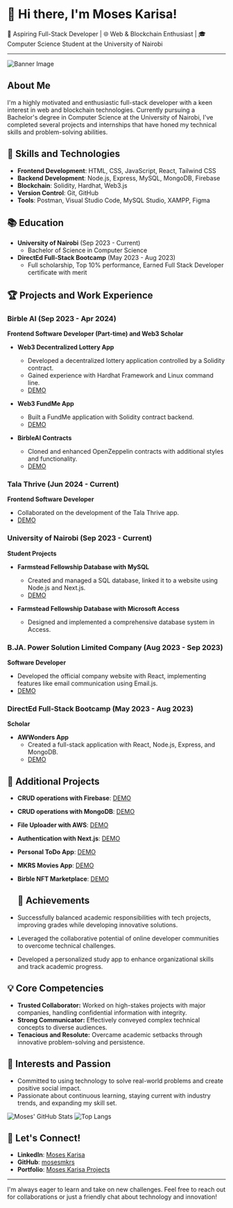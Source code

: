 # 👋 Hi there, I'm Moses Karisa!

🚀 Aspiring Full-Stack Developer | 🌐 Web & Blockchain Enthusiast | 🎓 Computer Science Student at the University of Nairobi

---
![Banner Image](URL-to-Banner-Image)

## About Me

I'm a highly motivated and enthusiastic full-stack developer with a keen interest in web and blockchain technologies. Currently pursuing a Bachelor's degree in Computer Science at the University of Nairobi, I've completed several projects and internships that have honed my technical skills and problem-solving abilities.

## 🌟 Skills and Technologies

- **Frontend Development**: HTML, CSS, JavaScript, React, Tailwind CSS
- **Backend Development**: Node.js, Express, MySQL, MongoDB, Firebase
- **Blockchain**: Solidity, Hardhat, Web3.js
- **Version Control**: Git, GitHub
- **Tools**: Postman, Visual Studio Code, MySQL Studio, XAMPP, Figma

## 📚 Education

- **University of Nairobi** (Sep 2023 - Current)
  - Bachelor of Science in Computer Science
- **DirectEd Full-Stack Bootcamp** (May 2023 - Aug 2023)
  - Full scholarship, Top 10% performance, Earned Full Stack Developer certificate with merit

## 🏆 Projects and Work Experience

### Birble AI (Sep 2023 - Apr 2024)
**Frontend Software Developer (Part-time) and Web3 Scholar**

- **Web3 Decentralized Lottery App**
  - Developed a decentralized lottery application controlled by a Solidity contract.
  - Gained experience with Hardhat Framework and Linux command line.
  - [DEMO](https://frontend-lottery-app.vercel.app/)

- **Web3 FundMe App**
  - Built a FundMe application with Solidity contract backend.
  - [DEMO](https://frontend-fund-me.vercel.app/)

- **BirbleAI Contracts**
  - Cloned and enhanced OpenZeppelin contracts with additional styles and functionality.
  - [DEMO](https://board-wine-kappa.vercel.app/wizard)

### Tala Thrive (Jun 2024 - Current)
**Frontend Software Developer**

- Collaborated on the development of the Tala Thrive app.
- [DEMO](https://tala-thrive.fly.dev/login)

### University of Nairobi (Sep 2023 - Current)
**Student Projects**

- **Farmstead Fellowship Database with MySQL**
  - Created and managed a SQL database, linked it to a website using Node.js and Next.js.
  - [DEMO](https://sql-project-frontend.vercel.app/)

- **Farmstead Fellowship Database with Microsoft Access**
  - Designed and implemented a comprehensive database system in Access.

### B.JA. Power Solution Limited Company (Aug 2023 - Sep 2023)
**Software Developer**

- Developed the official company website with React, implementing features like email communication using Email.js.
- [DEMO](https://www.bjapowerlimited.com/)

### DirectEd Full-Stack Bootcamp (May 2023 - Aug 2023)
**Scholar**

- **AWWonders App**
  - Created a full-stack application with React, Node.js, Express, and MongoDB.
  - [DEMO](https://aw-wonders-frontend.vercel.app/register)

## 🔧 Additional Projects

- **CRUD operations with Firebase**: [DEMO](https://firebase-crud-two.vercel.app/)
- **CRUD operations with MongoDB**: [DEMO](https://mongo-crud-chi.vercel.app/)
- **File Uploader with AWS**: [DEMO](https://aws-server-actions.vercel.app/)
- **Authentication with Next.js**: [DEMO](https://next-js-authentication-five.vercel.app/)
- **Personal ToDo App**: [DEMO](https://to-do-app-roan-nu.vercel.app/)
- **MKRS Movies App**: [DEMO](https://movie-app-chi-red.vercel.app/)
- **Birble NFT Marketplace**: [DEMO](https://newnft-blue.vercel.app/home)

  ## 🌟 Achievements
- Successfully balanced academic responsibilities with tech projects, improving grades while developing innovative solutions.
- Leveraged the collaborative potential of online developer communities to overcome technical challenges.
- Developed a personalized study app to enhance organizational skills and track academic progress.

## 💡 Core Competencies
- **Trusted Collaborator:** Worked on high-stakes projects with major companies, handling confidential information with integrity.
- **Strong Communicator:** Effectively conveyed complex technical concepts to diverse audiences.
- **Tenacious and Resolute:** Overcame academic setbacks through innovative problem-solving and persistence.

## 🌟 Interests and Passion
- Committed to using technology to solve real-world problems and create positive social impact.
- Passionate about continuous learning, staying current with industry trends, and expanding my skill set.

![Moses' GitHub Stats](https://github-readme-stats.vercel.app/api?username=mosesmkrs&show_icons=true&theme=radical)
![Top Langs](https://github-readme-stats.vercel.app/api/top-langs/?username=mosesmkrs&layout=compact&theme=radical)

## 🤝 Let's Connect!

- **LinkedIn**: [Moses Karisa](https://www.linkedin.com/in/moses-karisa-11526127a/)
- **GitHub**: [mosesmkrs](https://github.com/mosesmkrs)
- **Portfolio**: [Moses Karisa Projects](https://portfolio-mosesmkrs-projects.vercel.app/)

---

I'm always eager to learn and take on new challenges. Feel free to reach out for collaborations or just a friendly chat about technology and innovation!
